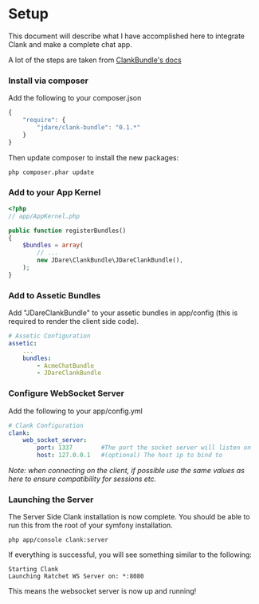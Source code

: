 # Setup

This document will describe what I have accomplished here to integrate Clank and make a complete chat app.

A lot of the steps are taken from [ClankBundle's docs](https://github.com/JDare/ClankBundle/tree/master/Resources/docs)


### Install via composer

Add the following to your composer.json

```javascript
{
    "require": {
        "jdare/clank-bundle": "0.1.*"
    }
}
```

Then update composer to install the new packages:
```command
php composer.phar update
```

### Add to your App Kernel

```php
<?php
// app/AppKernel.php

public function registerBundles()
{
    $bundles = array(
        // ...
        new JDare\ClankBundle\JDareClankBundle(),
    );
}
```

### Add to Assetic Bundles

Add "JDareClankBundle" to your assetic bundles in app/config (this is required to render the client side code).

```yaml
# Assetic Configuration
assetic:
    ...
    bundles:
        - AcmeChatBundle
        - JDareClankBundle
```

### Configure WebSocket Server

Add the following to your app/config.yml

```yaml
# Clank Configuration
clank:
    web_socket_server:
        port: 1337        #The port the socket server will listen on
        host: 127.0.0.1   #(optional) The host ip to bind to
```

_Note: when connecting on the client, if possible use the same values as here to ensure compatibility for sessions etc._

### Launching the Server

The Server Side Clank installation is now complete. You should be able to run this from the root of your symfony installation.

```command
php app/console clank:server
```

If everything is successful, you will see something similar to the following:

```
Starting Clank
Launching Ratchet WS Server on: *:8080
```

This means the websocket server is now up and running!
